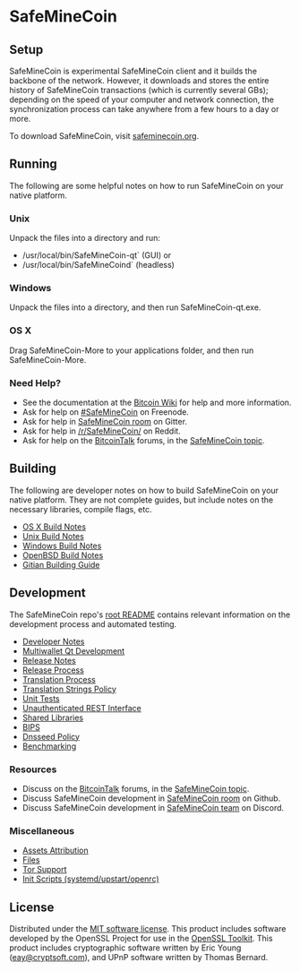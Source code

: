 SafeMineCoin
=============

Setup
---------------------
SafeMineCoin is experimental SafeMineCoin client and it builds the backbone of the network. However, it downloads and stores the entire history of SafeMineCoin transactions (which is currently several GBs); depending on the speed of your computer and network connection, the synchronization process can take anywhere from a few hours to a day or more.

To download SafeMineCoin, visit [safeminecoin.org](https://safeminecoin.org).

Running
---------------------
The following are some helpful notes on how to run SafeMineCoin on your native platform.

### Unix

Unpack the files into a directory and run:

- /usr/local/bin/SafeMineCoin-qt` (GUI) or
- /usr/local/bin/SafeMineCoind` (headless)

### Windows

Unpack the files into a directory, and then run SafeMineCoin-qt.exe.

### OS X

Drag SafeMineCoin-More to your applications folder, and then run SafeMineCoin-More.

### Need Help?

* See the documentation at the [Bitcoin Wiki](https://en.bitcoin.it/wiki/Main_Page)
for help and more information.
* Ask for help on [#SafeMineCoin](https://discord.gg/zmGr38eJYE) on Freenode.
* Ask for help in [SafeMineCoin room](https://gitter.im/SafeMineCoin_Hub) on Gitter.
* Ask for help in [/r/SafeMineCoin/](https://nm.reddit.com/r/safeminecoin/) on Reddit.
* Ask for help on the [BitcoinTalk](https://bitcointalk.org/) forums, in the [SafeMineCoin topic](https://bitcointalk.org/index.php?topic=5378794.msg58833379#msg58833379).

Building
---------------------
The following are developer notes on how to build SafeMineCoin on your native platform. They are not complete guides, but include notes on the necessary libraries, compile flags, etc.

- [OS X Build Notes](build-osx.md)
- [Unix Build Notes](build-unix.md)
- [Windows Build Notes](build-windows.md)
- [OpenBSD Build Notes](build-openbsd.md)
- [Gitian Building Guide](gitian-building.md)

Development
---------------------
The SafeMineCoin repo's [root README](/README.md) contains relevant information on the development process and automated testing.

- [Developer Notes](developer-notes.md)
- [Multiwallet Qt Development](multiwallet-qt.md)
- [Release Notes](release-notes.md)
- [Release Process](release-process.md)
- [Translation Process](translation_process.md)
- [Translation Strings Policy](translation_strings_policy.md)
- [Unit Tests](unit-tests.md)
- [Unauthenticated REST Interface](REST-interface.md)
- [Shared Libraries](shared-libraries.md)
- [BIPS](bips.md)
- [Dnsseed Policy](dnsseed-policy.md)
- [Benchmarking](benchmarking.md)

### Resources
* Discuss on the [BitcoinTalk](https://bitcointalk.org/) forums, in the [SafeMineCoin topic](https://bitcointalk.org/index.php?topic=5378794.msg58833379#msg58833379).
* Discuss SafeMineCoin development in [SafeMineCoin room](https://github.com/safeminecoin/safeminecoin) on Github.
* Discuss SafeMineCoin development in [SafeMineCoin team](https://discord.gg/zmGr38eJYE) on Discord.

### Miscellaneous
- [Assets Attribution](assets-attribution.md)
- [Files](files.md)
- [Tor Support](tor.md)
- [Init Scripts (systemd/upstart/openrc)](init.md)

License
---------------------
Distributed under the [MIT software license](http://www.opensource.org/licenses/mit-license.php).
This product includes software developed by the OpenSSL Project for use in the [OpenSSL Toolkit](https://www.openssl.org/). This product includes
cryptographic software written by Eric Young ([eay@cryptsoft.com](mailto:eay@cryptsoft.com)), and UPnP software written by Thomas Bernard.
